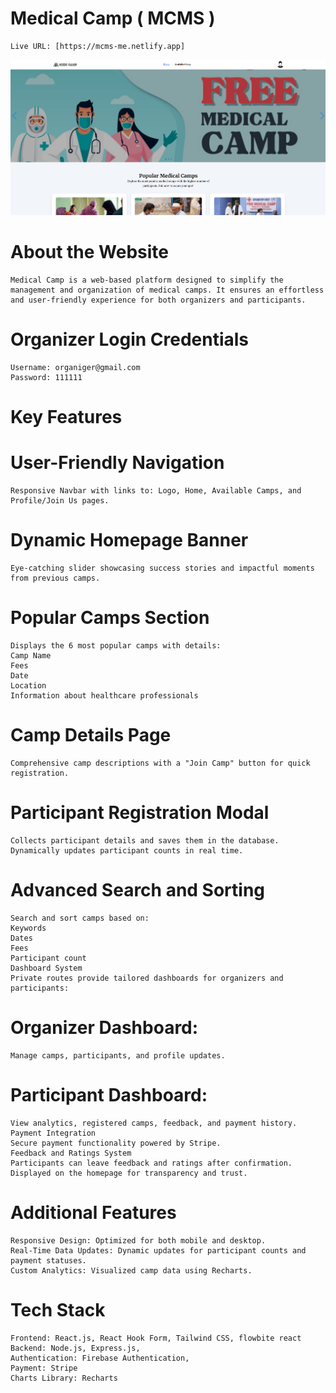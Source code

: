# Medical Camp ( MCMS )
    Live URL: [https://mcms-me.netlify.app]

   ![mcms](/src/assets/nextra-blog-img.png)

# About the Website
    Medical Camp is a web-based platform designed to simplify the management and organization of medical camps. It ensures an effortless and user-friendly experience for both organizers and participants.

# Organizer Login Credentials
    Username: organiger@gmail.com
    Password: 111111

# Key Features
# User-Friendly Navigation
    Responsive Navbar with links to: Logo, Home, Available Camps, and Profile/Join Us pages.

# Dynamic Homepage Banner
    Eye-catching slider showcasing success stories and impactful moments from previous camps.

# Popular Camps Section
    Displays the 6 most popular camps with details:
    Camp Name
    Fees
    Date
    Location
    Information about healthcare professionals

# Camp Details Page
    Comprehensive camp descriptions with a "Join Camp" button for quick registration.

# Participant Registration Modal
    Collects participant details and saves them in the database.
    Dynamically updates participant counts in real time.

# Advanced Search and Sorting
    Search and sort camps based on:
    Keywords
    Dates
    Fees
    Participant count
    Dashboard System
    Private routes provide tailored dashboards for organizers and participants:

# Organizer Dashboard:
    Manage camps, participants, and profile updates.

# Participant Dashboard:
    View analytics, registered camps, feedback, and payment history.
    Payment Integration
    Secure payment functionality powered by Stripe.
    Feedback and Ratings System
    Participants can leave feedback and ratings after confirmation.
    Displayed on the homepage for transparency and trust.

# Additional Features
    Responsive Design: Optimized for both mobile and desktop.
    Real-Time Data Updates: Dynamic updates for participant counts and payment statuses.
    Custom Analytics: Visualized camp data using Recharts.

# Tech Stack
    Frontend: React.js, React Hook Form, Tailwind CSS, flowbite react
    Backend: Node.js, Express.js,
    Authentication: Firebase Authentication,
    Payment: Stripe
    Charts Library: Recharts
